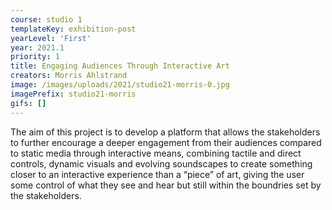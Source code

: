 ```yaml
---
course: studio 1
templateKey: exhibition-post
yearLevel: 'First'
year: 2021.1
priority: 1
title: Engaging Audiences Through Interactive Art
creators: Morris Ahlstrand
image: /images/uploads/2021/studio21-morris-0.jpg
imagePrefix: studio21-morris
gifs: []
---
```


The aim of this project is to develop a platform that allows the stakeholders to further encourage a deeper engagement from their audiences compared to static media through interactive means, combining tactile and direct controls, dynamic visuals and evolving soundscapes to create something closer to an interactive experience than a “piece” of art, giving the user some control of what they see and hear but still within the boundries set by the stakeholders.
